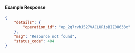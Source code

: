<!-- Code generated for API Clients. DO NOT EDIT. -->

#### Example Response

```json
{
	"details": {
		"operation_id": "op_2q7rvbJ527VACLURisBIZ0U633x"
	},
	"msg": "Resource not found",
	"status_code": 404
}
```
